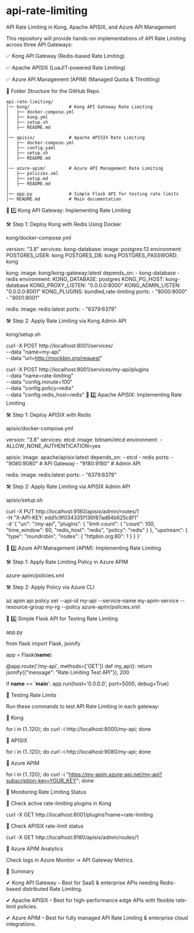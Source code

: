 # api-rate-limiting
API Rate Limiting in Kong, Apache APISIX, and Azure API Management

This repository will provide hands-on implementations of API Rate Limiting across three API Gateways:

✅ Kong API Gateway (Redis-based Rate Limiting)

✅ Apache APISIX (LuaJIT-powered Rate Limiting)

✅ Azure API Management (APIM) (Managed Quota & Throttling)

📌 Folder Structure for the GitHub Repo

```
api-rate-limiting/
│── kong/               # Kong API Gateway Rate Limiting
│   ├── docker-compose.yml
│   ├── kong.yml
│   ├── setup.sh
│   ├── README.md
│
│── apisix/             # Apache APISIX Rate Limiting
│   ├── docker-compose.yml
│   ├── config.yaml
│   ├── setup.sh
│   ├── README.md
│
│── azure-apim/         # Azure API Management Rate Limiting
│   ├── policies.xml
│   ├── setup.md
│   ├── README.md
│
│── app.py              # Simple Flask API for testing rate limits
│── README.md           # Main documentation
```

📌 1️⃣ Kong API Gateway: Implementing Rate Limiting

🛠 Step 1: Deploy Kong with Redis Using Docker

kong/docker-compose.yml

version: "3.8"
services:
  kong-database:
    image: postgres:13
    environment:
      POSTGRES_USER: kong
      POSTGRES_DB: kong
      POSTGRES_PASSWORD: kong

  kong:
    image: kong/kong-gateway:latest
    depends_on:
      - kong-database
      - redis
    environment:
      KONG_DATABASE: postgres
      KONG_PG_HOST: kong-database
      KONG_PROXY_LISTEN: "0.0.0.0:8000"
      KONG_ADMIN_LISTEN: "0.0.0.0:8001"
      KONG_PLUGINS: bundled,rate-limiting
    ports:
      - "8000:8000"
      - "8001:8001"

  redis:
    image: redis:latest
    ports:
      - "6379:6379"

🛠 Step 2: Apply Rate Limiting via Kong Admin API

kong/setup.sh

curl -X POST http://localhost:8001/services/ \
  --data "name=my-api" \
  --data "url=http://mockbin.org/request"

curl -X POST http://localhost:8001/services/my-api/plugins \
  --data "name=rate-limiting" \
  --data "config.minute=100" \
  --data "config.policy=redis" \
  --data "config.redis_host=redis"
📌 2️⃣ Apache APISIX: Implementing Rate Limiting

🛠 Step 1: Deploy APISIX with Redis

apisix/docker-compose.yml

version: "3.8"
services:
  etcd:
    image: bitnami/etcd
    environment:
      - ALLOW_NONE_AUTHENTICATION=yes

  apisix:
    image: apache/apisix:latest
    depends_on:
      - etcd
      - redis
    ports:
      - "9080:9080" # API Gateway
      - "9180:9180" # Admin API

  redis:
    image: redis:latest
    ports:
      - "6379:6379"

🛠 Step 2: Apply Rate Limiting via APISIX Admin API

apisix/setup.sh

curl -X PUT http://localhost:9180/apisix/admin/routes/1 \
  -H "X-API-KEY: edd1c9f034335f136f87ad84b625c8f1" \
  -d '{
    "uri": "/my-api",
    "plugins": {
      "limit-count": {
        "count": 100,
        "time_window": 60,
        "redis_host": "redis",
        "policy": "redis"
      }
    },
    "upstream": {
      "type": "roundrobin",
      "nodes": {
        "httpbin.org:80": 1
      }
    }
  }'

📌 3️⃣ Azure API Management (APIM): Implementing Rate Limiting

🛠 Step 1: Apply Rate Limiting Policy in Azure APIM

azure-apim/policies.xml

<inbound>
    <rate-limit-by-key 
        calls="100" 
        renewal-period="60" 
        counter-key="@(context.Subscription.Id)" />
</inbound>

🛠 Step 2: Apply Policy via Azure CLI

az apim api policy set --api-id my-api --service-name my-apim-service --resource-group my-rg --policy azure-apim/policies.xml

📌 4️⃣ Simple Flask API for Testing Rate Limiting

app.py

from flask import Flask, jsonify

app = Flask(__name__)

@app.route('/my-api', methods=['GET'])
def my_api():
    return jsonify({"message": "Rate Limiting Test API"}), 200

if __name__ == '__main__':
    app.run(host='0.0.0.0', port=5000, debug=True)

📌 Testing Rate Limits

Run these commands to test API Rate Limiting in each gateway:

🔹 Kong

for i in {1..120}; do curl -i http://localhost:8000/my-api; done

🔹 APISIX

for i in {1..120}; do curl -i http://localhost:9080/my-api; done

🔹 Azure APIM

for i in {1..120}; do curl -i "https://my-apim.azure-api.net/my-api?subscription-key=YOUR_KEY"; done

📌 Monitoring Rate Limiting Status

🔹 Check active rate-limiting plugins in Kong

curl -X GET http://localhost:8001/plugins?name=rate-limiting

🔹 Check APISIX rate-limit status

curl -X GET http://localhost:9180/apisix/admin/routes/1

🔹 Azure APIM Analytics

Check logs in Azure Monitor → API Gateway Metrics.

📌 Summary

✔ Kong API Gateway – Best for SaaS & enterprise APIs needing Redis-based distributed Rate Limiting.

✔ Apache APISIX – Best for high-performance edge APIs with flexible rate-limit policies.

✔ Azure APIM – Best for fully managed API Rate Limiting & enterprise cloud integrations.
